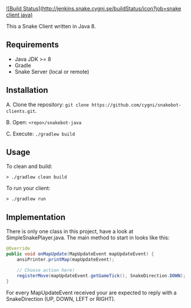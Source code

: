 [![Build Status](http://jenkins.snake.cygni.se/buildStatus/icon?job=snake client java)](http://jenkins.snake.cygni.se/job/snake%20client%20java/)

This a Snake Client written in Java 8.

## Requirements

* Java JDK >= 8
* Gradle
* Snake Server (local or remote)

## Installation

A. Clone the repository: `git clone https://github.com/cygni/snakebot-clients.git`.

B. Open: `<repo>/snakebot-java`

C. Execute: `./gradlew build`

## Usage

To clean and build:
```
> ./gradlew clean build
```

To run your client:
```
> ./gradlew run
```

## Implementation

There is only one class in this project, have a look at SimpleSnakePlayer.java. The main method to start in looks like this:

```java
@Override
public void onMapUpdate(MapUpdateEvent mapUpdateEvent) {
    ansiPrinter.printMap(mapUpdateEvent);

    // Choose action here!
    registerMove(mapUpdateEvent.getGameTick(), SnakeDirection.DOWN);
}
```

For every MapUpdateEvent received your are expected to reply with a SnakeDirection (UP, DOWN, LEFT or RIGHT). 